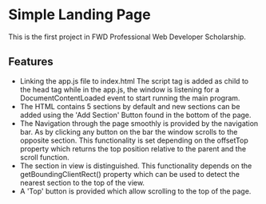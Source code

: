 # Simple Landing Page
This is the first project in FWD Professional Web Developer Scholarship.
## Features
- Linking the app.js file to index.html
    The script tag is added as child to the head tag while in the app.js, the window is listening for a DocumentContentLoaded event to start running the main program.
- The HTML contains 5 sections by default and new sections can be added using the 'Add Section' Button found in the bottom of the page.
- The Navigation through the page smoothly is provided by the navigation bar. As by clicking any button on the bar the window scrolls to the opposite section. This functionality is set depending on the offsetTop property which returns the top position relative to the parent and the scroll function.
- The section in view is distinguished. This functionality depends on the getBoundingClientRect() property which can be used to detect the nearest section to the top of the view.
- A 'Top' button is provided which allow scrolling to the top of the page.